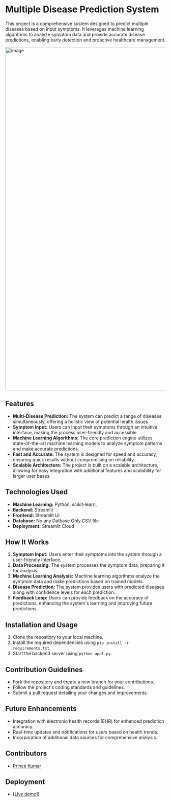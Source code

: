 # Multiple Disease Prediction System
This project is a comprehensive system designed to predict multiple diseases based on input symptoms. It leverages machine learning algorithms to analyze symptom data and provide accurate disease predictions, enabling early detection and proactive healthcare management.

<img width="1074" alt="image" src="https://github.com/princekumarg/multiple_disease_prediction/assets/86905668/522d1152-9db9-481f-9aba-ffdc874d8db2">

## Features

- **Multi-Disease Prediction:** The system can predict a range of diseases simultaneously, offering a holistic view of potential health issues.
- **Symptom Input:** Users can input their symptoms through an intuitive interface, making the process user-friendly and accessible.
- **Machine Learning Algorithms:** The core prediction engine utilizes state-of-the-art machine learning models to analyze symptom patterns and make accurate predictions.
- **Fast and Accurate:** The system is designed for speed and accuracy, ensuring quick results without compromising on reliability.
- **Scalable Architecture:** The project is built on a scalable architecture, allowing for easy integration with additional features and scalability for larger user bases.

## Technologies Used

- **Machine Learning:** Python, scikit-learn,
- **Backend:** Streamlit
- **Frontend:** Streamlit Ui
- **Database:** No any Datbase Only CSV file
- **Deployment:** Streamlit Cloud

## How It Works

1. **Symptom Input:** Users enter their symptoms into the system through a user-friendly interface.
2. **Data Processing:** The system processes the symptom data, preparing it for analysis.
3. **Machine Learning Analysis:** Machine learning algorithms analyze the symptom data and make predictions based on trained models.
4. **Disease Prediction:** The system provides users with predicted diseases along with confidence levels for each prediction.
5. **Feedback Loop:** Users can provide feedback on the accuracy of predictions, enhancing the system's learning and improving future predictions.

## Installation and Usage

1. Clone the repository to your local machine.
2. Install the required dependencies using `pip install -r requirements.txt`.
3. Start the backend server using `python app1.py`.

## Contribution Guidelines

- Fork the repository and create a new branch for your contributions.
- Follow the project's coding standards and guidelines.
- Submit a pull request detailing your changes and improvements.

## Future Enhancements

- Integration with electronic health records (EHR) for enhanced prediction accuracy.
- Real-time updates and notifications for users based on health trends.
- Incorporation of additional data sources for comprehensive analysis.

## Contributors

- [Prince Kumar]([[princekumarg](https://github.com/princekumarg)])

## Deployment

- [[Live demo](https://princekumarg-multiple-disease-prediction-app1-4366nx.streamlit.app/)])
